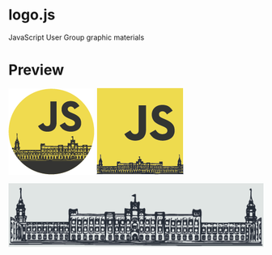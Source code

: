 # logo.js
JavaScript User Group graphic materials


# Preview

![Circle sticker](png/logo_circle.png)
![Square sticker](png/logo_square.png)

![NTUU 'KPI' facade](png/kpi_facade.png)
